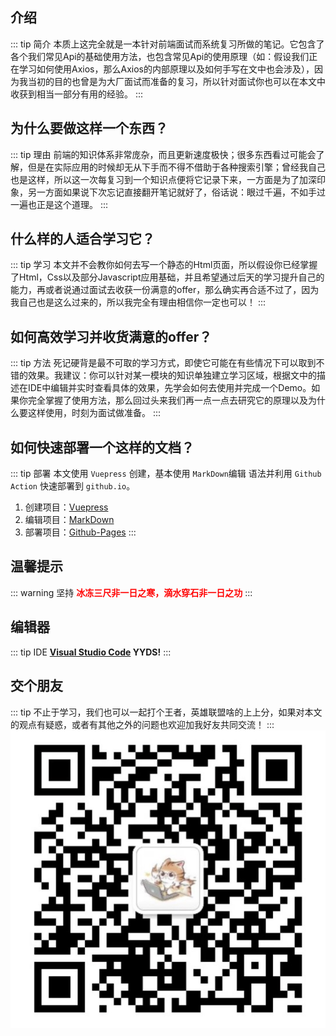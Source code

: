 ## 介绍
::: tip 简介
本质上这完全就是一本针对前端面试而系统复习所做的笔记。它包含了各个我们常见Api的基础使用方法，也包含常见Api的使用原理（如：假设我们正在学习如何使用Axios，那么Axios的内部原理以及如何手写在文中也会涉及），因为我当初的目的也曾是为大厂面试而准备的复习，所以针对面试你也可以在本文中收获到相当一部分有用的经验。
:::
## 为什么要做这样一个东西？
::: tip 理由
前端的知识体系非常庞杂，而且更新速度极快；很多东西看过可能会了解，但是在实际应用的时候却无从下手而不得不借助于各种搜索引擎；曾经我自己也是这样，所以这一次每复习到一个知识点便将它记录下来，一方面是为了加深印象，另一方面如果说下次忘记直接翻开笔记就好了，俗话说：眼过千遍，不如手过一遍也正是这个道理。
:::
## 什么样的人适合学习它？
::: tip 学习
本文并不会教你如何去写一个静态的Html页面，所以假设你已经掌握了Html，Css以及部分Javascript应用基础，并且希望通过后天的学习提升自己的能力，再或者说通过面试去收获一份满意的offer，那么确实再合适不过了，因为我自己也是这么过来的，所以我完全有理由相信你一定也可以！
:::

## 如何高效学习并收货满意的offer？
::: tip 方法
死记硬背是最不可取的学习方式，即使它可能在有些情况下可以取到不错的效果。我建议：你可以针对某一模块的知识单独建立学习区域，根据文中的描述在IDE中编辑并实时查看具体的效果，先学会如何去使用并完成一个Demo。如果你完全掌握了使用方法，那么回过头来我们再一点一点去研究它的原理以及为什么要这样使用，时刻为面试做准备。
:::

## 如何快速部署一个这样的文档？
::: tip 部署
本文使用 `Vuepress` 创建，基本使用 `MarkDown`编辑 语法并利用 `Github Action` 快速部署到 `github.io`。
1. 创建项目：[Vuepress](https://vuepress.vuejs.org/)
2. 编辑项目：[MarkDown](https://www.markdownguide.org/)
3. 部署项目：[Github-Pages](https://vuepress.vuejs.org/guide/deploy.html#github-pages)
:::
## 温馨提示
::: warning 坚持
<font color="red">**冰冻三尺非一日之寒，滴水穿石非一日之功**</font>
:::

## 编辑器
::: tip IDE
**[Visual Studio Code](https://code.visualstudio.com/) YYDS!**
:::

## 交个朋友
::: tip 
不止于学习，我们也可以一起打个王者，英雄联盟啥的上上分，如果对本文的观点有疑惑，或者有其他之外的问题也欢迎加我好友共同交流！
:::
![WECHAT 微信](/wechat.png)

